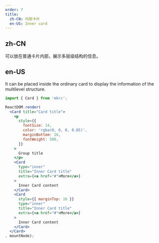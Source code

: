 ```yaml
---
order: 7
title:
  zh-CN: 内部卡片
  en-US: Inner card
---
```


## zh-CN

可以放在普通卡片内部，展示多层级结构的信息。

## en-US

It can be placed inside the ordinary card to display the information of the multilevel structure.

````jsx
import { Card } from 'mkrc';

ReactDOM.render(
  <Card title="Card title">
    <p
      style={{
        fontSize: 14,
        color: 'rgba(0, 0, 0, 0.85)',
        marginBottom: 16,
        fontWeight: 500,
      }}
    >
      Group title
    </p>
    <Card
      type="inner"
      title="Inner Card title"
      extra={<a href="#">More</a>}
    >
      Inner Card content
    </Card>
    <Card
      style={{ marginTop: 16 }}
      type="inner"
      title="Inner Card title"
      extra={<a href="#">More</a>}
    >
      Inner Card content
    </Card>
  </Card>
, mountNode);
````
